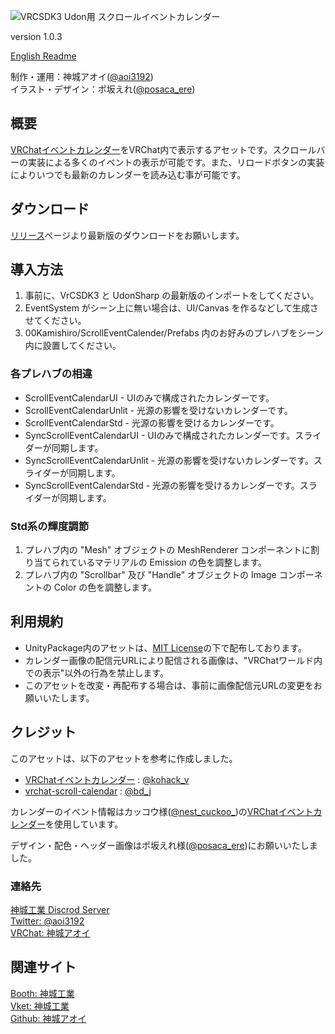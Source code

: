![VRCSDK3 Udon用 スクロールイベントカレンダー](https://s2.booth.pm/b2209dbe-e926-43e3-ba9e-c8fe82d00574/i/2764234/0f50c7ee-b9bd-4a71-8222-0bfb97f44e5b_base_resized.jpg)

version 1.0.3  

[English Readme][00]

制作・運用：神城アオイ([@aoi3192][01])  
イラスト・デザイン：ポ坂えれ([@posaca_ere][02])  

## 概要
[VRChatイベントカレンダー][11]をVRChat内で表示するアセットです。スクロールバーの実装による多くのイベントの表示が可能です。また、リロードボタンの実装によりいつでも最新のカレンダーを読み込む事が可能です。  

## ダウンロード
[リリース][21]ページより最新版のダウンロードをお願いします。  

## 導入方法
1. 事前に、VrCSDK3 と UdonSharp の最新版のインポートをしてください。
2. EventSystem がシーン上に無い場合は、UI/Canvas を作るなどして生成させてください。  
3. 00Kamishiro/ScrollEventCalender/Prefabs 内のお好みのプレハブをシーン内に設置してください。  

### 各プレハブの相違
* ScrollEventCalendarUI - UIのみで構成されたカレンダーです。  
* ScrollEventCalendarUnlit - 光源の影響を受けないカレンダーです。  
* ScrollEventCalendarStd - 光源の影響を受けるカレンダーです。  
* SyncScrollEventCalendarUI - UIのみで構成されたカレンダーです。スライダーが同期します。  
* SyncScrollEventCalendarUnlit - 光源の影響を受けないカレンダーです。スライダーが同期します。  
* SyncScrollEventCalendarStd - 光源の影響を受けるカレンダーです。スライダーが同期します。  

### Std系の輝度調節
1. プレハブ内の "Mesh" オブジェクトの MeshRenderer コンポーネントに割り当てられているマテリアルの Emission の色を調整します。  
2. プレハブ内の "Scrollbar" 及び "Handle" オブジェクトの Image コンポーネントの Color の色を調整します。  

## 利用規約
* UnityPackage内のアセットは、[MIT License][61]の下で配布しております。  
* カレンダー画像の配信元URLにより配信される画像は、"VRChatワールド内での表示"以外の行為を禁止します。  
* このアセットを改変・再配布する場合は、事前に画像配信元URLの変更をお願いいたします。  

## クレジット
このアセットは、以下のアセットを参考に作成しました。
* [VRChatイベントカレンダー][71] : [@kohack_v][72]  
* [vrchat-scroll-calendar][73] : [@bd_j][74]  
  
カレンダーのイベント情報はカッコウ様([@nest_cuckoo_][75])の[VRChatイベントカレンダー][76]を使用しています。  
  
デザイン・配色・ヘッダー画像はポ坂えれ様([@posaca_ere][77])にお願いいたしました。  

### 連絡先
[神城工業 Discrod Server][81]  
[Twitter: @aoi3192][82]  
[VRChat: 神城アオイ][83]  

## 関連サイト
[Booth: 神城工業][91]  
[Vket: 神城工業][92]  
[Github: 神城アオイ][93]  

[00]:https://github.com/AoiKamishiro/VRChatUdon_ScrollEventCalendar/blob/master/Assets/00Kamishiro/ScrollEventCalendar/README-en.md
[01]:https://twitter.com/aoi3192
[02]:https://twitter.com/posaca_ere
[11]:https://sites.google.com/view/vrchat-event
[21]:https://github.com/AoiKamishiro/VRChatUdon_ScrollEventCalendar/releases
[61]:LICENSE-MIT.txt
[71]:https://booth.pm/ja/items/1223535
[72]:https://twitter.com/kohack_v
[73]:https://github.com/bdunderscore/vrchat-scroll-calendar
[74]:https://twitter.com/bd_j
[75]:https://twitter.com/nest_cuckoo_
[76]:https://sites.google.com/view/vrchat-event
[77]:https://twitter.com/posaca_ere
[81]:https://discord.gg/NG3DxyYkCf
[82]:https://twitter.com/aoi3192
[83]:https://www.vrchat.com/home/user/usr_19514816-2cf8-43cc-a046-9e2d87d15af7
[91]:https://kamishirolab.booth.pm/
[92]:https://www.v-market.work/ec/shops/1810/detail/
[93]:https://github.com/AoiKamishiro
